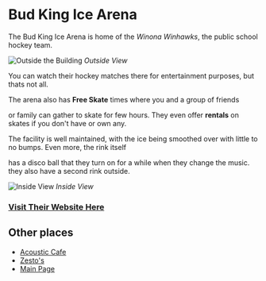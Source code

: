 # Bud King Ice Arena
The Bud King Ice Arena is home of the *Winona Winhawks*, the public school hockey team. 

![Outside the Building](https://cdn3.sportngin.com/attachments/text_block/0364/3775/IMG_2203_medium.JPG) *Outside View*

You can watch their hockey matches there for entertainment purposes, but thats not all. 

The arena also has **Free Skate** times where you and a group of friends

or family can gather to skate for few hours. They even offer **rentals** on skates if you don't have or own any. 

The facility is well maintained, with the ice being smoothed over with little to no bumps. Even more, the rink itself

has a disco ball that they turn on for a while when they change the music. they also have a second rink outside.

![Inside View](https://bloximages.chicago2.vip.townnews.com/winonadailynews.com/content/tncms/assets/v3/editorial/c/b0/cb0efd05-e444-56fd-b724-6b5fb37dae67/5a4582fbb7d6e.image.jpg?resize=1200%2C800) *Inside View*

### [Visit Their Website Here](https://winona.pucksystems2.com/page/show/146712-bud-king-ice-arena)

## Other places

 * [Acoustic Cafe](https://jthusm17.github.io/Winona/AcousticCafe)
 * [Zesto's](https://jthusm17.github.io/Winona/Zesto)
 * [Main Page](https://jthusm17.github.io/Winona)
